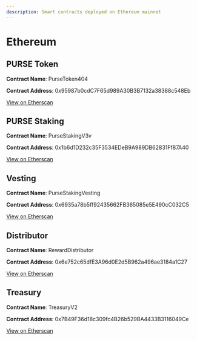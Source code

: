 ```yaml
---
description: Smart contracts deployed on Ethereum mainnet
---
```


# Ethereum

## PURSE Token

**Contract Name**: PurseToken404

**Contract Address**: 0x95987b0cdC7F65d989A30B3B7132a38388c548Eb

[View on Etherscan](https://etherscan.io/address/0x95987b0cdC7F65d989A30B3B7132a38388c548Eb)

## PURSE Staking

**Contract Name**: PurseStakingV3v

**Contract Address**: 0x1b6d1D232c35F3534EDeB9A989DB62831Ff87A40

[View on Etherscan](https://etherscan.io/address/0x1b6d1D232c35F3534EDeB9A989DB62831Ff87A40)

## Vesting

**Contract Name**: PurseStakingVesting

**Contract Address**: 0x6935a78b5ff92435662FB365085e5E490cC032C5

[View on Etherscan](https://etherscan.io/address/0x6935a78b5ff92435662FB365085e5E490cC032C5)

## Distributor

**Contract Name**: RewardDistributor

**Contract Address**: 0x6e752c65dfE3A96d0E2d5B962a496ae3184a1C27

[View on Etherscan](https://etherscan.io/address/0x6e752c65dfE3A96d0E2d5B962a496ae3184a1C27)

## Treasury

**Contract Name**: TreasuryV2

**Contract Address**: 0x7B49F36d18c309fc4B26b529BA4433B3116049Ce

[View on Etherscan](https://etherscan.io/address/0x7B49F36d18c309fc4B26b529BA4433B3116049Ce)
